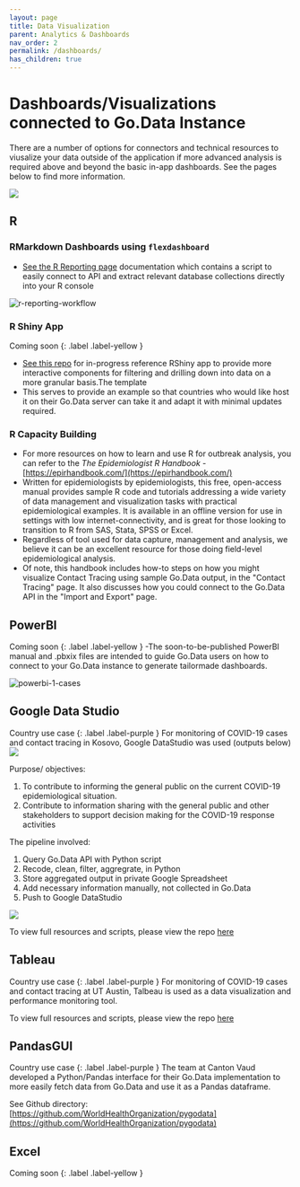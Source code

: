 ```yaml
---
layout: page
title: Data Visualization
parent: Analytics & Dashboards
nav_order: 2
permalink: /dashboards/
has_children: true
---
```


# Dashboards/Visualizations connected to Go.Data Instance
There are a number of options for connectors and technical resources to viusalize your data outside of the application if more advanced analysis is required above and beyond the basic in-app dashboards. See the pages below to find more information.

![](../assets/analytics_connectors.PNG)

## R
### RMarkdown Dashboards using `flexdashboard`
- [See the R Reporting page](https://github.com/WorldHealthOrganization/godata/blob/master/analytics/r-reporting) documentation which contains a script to easily connect to API and extract relevant database collections directly into your R console 

![r-reporting-workflow](../assets/R_reporting_workflow.PNG)

### R Shiny App
Coming soon
{: .label .label-yellow }
- [See this repo](https://github.com/WorldHealthOrganization/godata/tree/master/analytics/r-reporting/r-shiny) for in-progress reference RShiny app to provide more interactive components for filtering and drilling down into data on a more granular basis.The template 
- This serves to provide an example so that countries who would like host it on their Go.Data server can take it and adapt it with minimal updates required.

### R Capacity Building
- For more resources on how to learn and use R for outbreak analysis, you can refer to the *The Epidemiologist R Handbook* - [https://epirhandbook.com/](https://epirhandbook.com/)
- Written for epidemiologists by epidemiologists, this free, open-access manual provides sample R code and tutorials addressing a wide variety of data management and visualization tasks with practical epidemiological examples. It is available in an offline version for use in settings with low internet-connectivity, and is great for those looking to transition to R from SAS, Stata, SPSS or Excel.
- Regardless of tool used for data capture, management and analysis, we believe it can be an excellent resource for those doing field-level epidemiological analysis.
- Of note, this handbook includes how-to steps on how you might visualize Contact Tracing using sample Go.Data output, in the "Contact Tracing" page. It also discusses how you could connect to the Go.Data API in the "Import and Export" page.

## PowerBI
Coming soon
{: .label .label-yellow }
-The soon-to-be-published PowerBI manual and .pbxix files are intended to guide Go.Data users on how to connect to your Go.Data instance to generate tailormade dashboards.
 
![powerbi-1-cases](../assets/powerbi_dash1_cases.png)

## Google Data Studio
Country use case
{: .label .label-purple }
For monitoring of COVID-19 cases and contact tracing in Kosovo, Google DataStudio was used (outputs below)
![](../assets/googledatastudio-kosovo-1.png)

Purpose/ objectives: 
1.	To contribute to informing the general public on the current COVID-19 epidemiological situation.
2.	Contribute to information sharing with the general public and other stakeholders to support decision making for the COVID-19 response activities

The pipeline involved:
1. Query Go.Data API with Python script
2. Recode, clean, filter, aggregrate, in Python
3. Store aggregated output in private Google Spreadsheet
4. Add necessary information manually, not collected in Go.Data
5. Push to Google DataStudio

![](../assets/kosovo-data-flow.png)

To view full resources and scripts, please view the repo [here](https://github.com/WorldHealthOrganization/godata/tree/master/analytics/country_use_cases/godata-Kosovo)

## Tableau
Country use case
{: .label .label-purple }
For monitoring of COVID-19 cases and contact tracing at UT Austin, Talbeau is used as a data visualization and performance monitoring tool.

To view full resources and scripts, please view the repo [here](https://github.com/WorldHealthOrganization/godata/tree/master/analytics/country_use_cases/godata-universityoftexas)

## PandasGUI 
Country use case
{: .label .label-purple }
The team at Canton Vaud developed a Python/Pandas interface for their Go.Data implementation to more easily fetch data from Go.Data and use it as a Pandas dataframe.

See Github directory:[https://github.com/WorldHealthOrganization/pygodata](https://github.com/WorldHealthOrganization/pygodata)

## Excel
Coming soon
{: .label .label-yellow }
